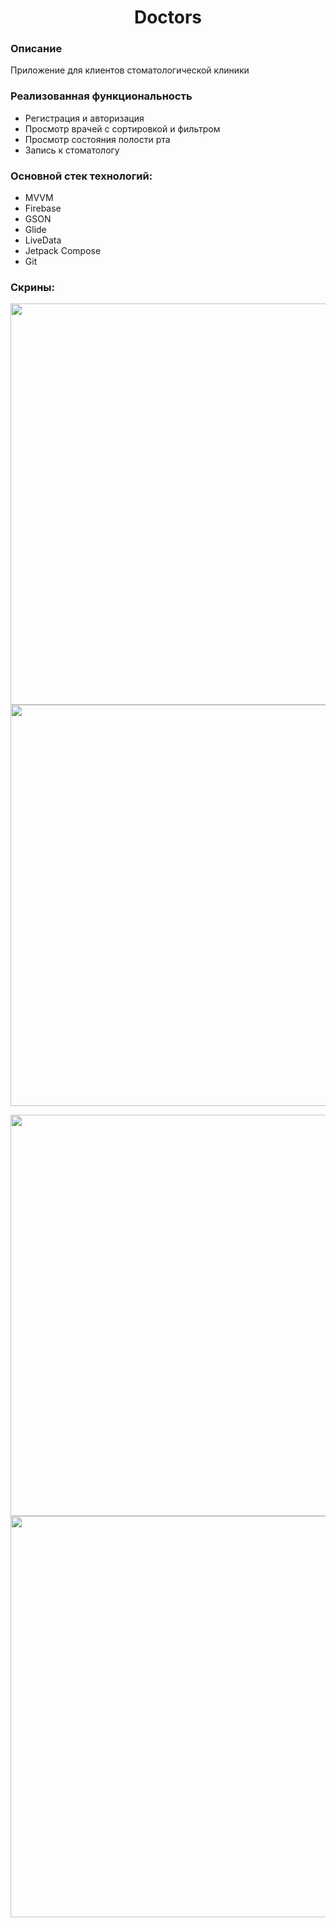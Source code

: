 <p align="center">
    <h1 align="center">Doctors</h1>
    </p>

<h3>Описание</h3>
Приложение для клиентов стоматологической клиники

<h3>Реализованная функциональность</h3>
<ul>
    <li>Регистрация и авторизация</li>
    <li>Просмотр врачей с сортировкой и фильтром</li>
    <li>Просмотр состояния полости рта</li>
    <li>Запись к стоматологу</li>
</ul> 

<h3>Основной стек технологий:</h3>
<ul>
    <li>MVVM</li>
	<li>Firebase</li>
	<li>GSON</li>
	<li>Glide</li>
	<li>LiveData</li>
	<li>Jetpack Compose</li>
	<li>Git</li>
 </ul>

<h3>Скрины:</h3>

<img src="https://user-images.githubusercontent.com/91881284/196680785-2c4001d1-f235-4190-bf58-a9eefba7b2f3.png" height="642"/></h1>
<img src="https://user-images.githubusercontent.com/91881284/196680130-d82b6af8-bb98-459b-b994-252ea0659008.png" height="642"/></h1>

<img src="https://user-images.githubusercontent.com/91881284/196679437-4fe2118b-3436-4893-9345-ddcdb5dd1726.png" height="642"/></h1>
<img src="https://user-images.githubusercontent.com/91881284/196680310-620ee5be-d52b-4267-9c79-14ace036871f.png" height="642"/></h1>

